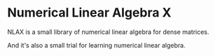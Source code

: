 # Numerical Linear Algebra X

NLAX is a small library of numerical linear algebra for dense matrices.

And it's also a small trial for learning numerical linear algebra.